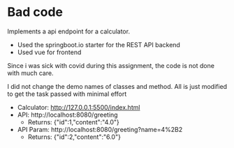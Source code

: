 # Bad code

Implements a api endpoint for a calculator. 

- Used the springboot.io starter for the REST API backend
- Used vue for frontend

Since i was sick with covid during this assignment, the code is not done with much care. 

I did not change the demo names of classes and method. All is just modified to get the task passed with minimal effort

- Calculator: http://127.0.0.1:5500/index.html
- API: http://localhost:8080/greeting
	- Returns: {"id":1,"content":"4.0"}
- API Param: http://localhost:8080/greeting?name=4%2B2
	- Returns: {"id":2,"content":"6.0"}


